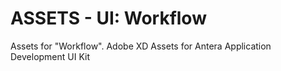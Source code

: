 # ASSETS - UI: Workflow
Assets for "Workflow". Adobe XD Assets for Antera Application Development UI Kit
